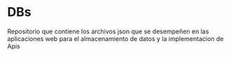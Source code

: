 # DBs
Repositorio que contiene los archivos json que se desempeñen en las aplicaciones web para el almacenamiento de datos y la implementacion de Apis
